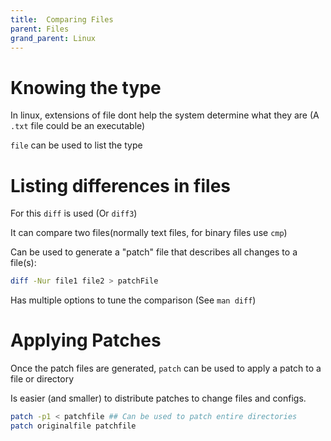 ```yaml
---
title:  Comparing Files
parent: Files
grand_parent: Linux
---
```


# Knowing the type

In linux, extensions of file dont help the system determine what they are (A `.txt` file could be an executable)

`file` can be used to list the type

# Listing differences in files

For this `diff` is used (Or `diff3`)

It can compare two files(normally text files, for binary files use `cmp`)

Can be used to generate a "patch" file that describes all changes to a file(s):
```bash
diff -Nur file1 file2 > patchFile
```
Has multiple options to tune the comparison (See `man diff`)

# Applying Patches

Once the patch files are generated, `patch` can be used to apply a patch to a file or directory

Is easier (and smaller) to distribute patches to change files and configs.

```bash
patch -p1 < patchfile ## Can be used to patch entire directories
patch originalfile patchfile
```